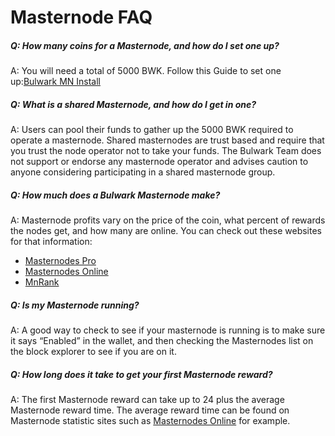 # Masternode FAQ 

##### Q: How many coins for a Masternode, and how do I set one up?

A: You will need a total of 5000 BWK. Follow this Guide to set one up:[Bulwark MN Install](https://github.com/bulwark-crypto/Bulwark-MN-Install)

##### Q: What is a shared Masternode, and how do I get in one?

A: Users can pool their funds to gather up the 5000 BWK required to operate a masternode. Shared masternodes are trust based and require that you trust the node operator not to take your funds. The Bulwark Team does not support or endorse any masternode operator and advises caution to anyone considering participating in a shared masternode group.

##### Q: How much does a Bulwark Masternode make?

A: Masternode profits vary on the price of the coin, what percent of rewards the nodes get, and how many are online. You can check out these websites for that information:
* [Masternodes Pro](https://masternodes.pro/stats/bwk)
* [Masternodes Online](https://masternodes.online/currencies/BWK/)
* [MnRank](http://mnrank.com/)

##### Q: Is my Masternode running?

A: A good way to check to see if your masternode is running is to make sure it says “Enabled” in the wallet, and then checking the Masternodes list on the block explorer to see if you are on it.

##### Q: How long does it take to get your first Masternode reward?

A: The first Masternode reward can take up to 24 plus the average Masternode reward time. The average reward time can be found on Masternode statistic sites such as [Masternodes Online](https://masternodes.online/currencies/BWK/) for example.

